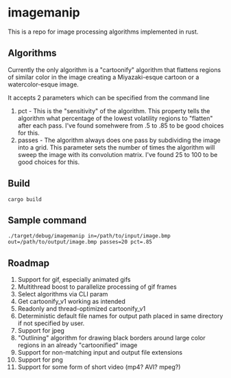 # imagemanip

This is a repo for image processing algorithms implemented in rust.

## Algorithms

Currently the only algorithm is a "cartoonify" algorithm that flattens regions of similar color in the image creating a Miyazaki-esque cartoon or a watercolor-esque image.

It accepts 2 parameters which can be specified from the command line

1. pct - This is the "sensitivity" of the algorithm. This property tells the algorithm what percentage of the lowest volatility regions to "flatten" after each pass. I've found somehwere from .5 to .85 to be good choices for this.
2. passes -  The algorithm always does one pass by subdividing the image into a grid. This parameter sets the number of times the algorithm will sweep the image with its convolution matrix. I've found 25 to 100 to be good choices for this.

## Build

```cargo build```

## Sample command

```./target/debug/imagemanip in=/path/to/input/image.bmp out=/path/to/output/image.bmp passes=20 pct=.85```

## Roadmap

1. Support for gif, especially animated gifs
2. Multithread boost to parallelize processing of gif frames
3. Select algorithms via CLI param
4. Get cartoonify_v1 working as intended
5. Readonly and thread-optimized cartoonify_v1
6. Deterministic default file names for output path placed in same directory if not specified by user.
7. Support for jpeg
8. "Outlining" algorithm for drawing black borders around large color regions in an already "cartoonified" image
9. Support for non-matching input and output file extensions
10. Support for png
11. Support for some form of short video (mp4? AVI? mpeg?)
